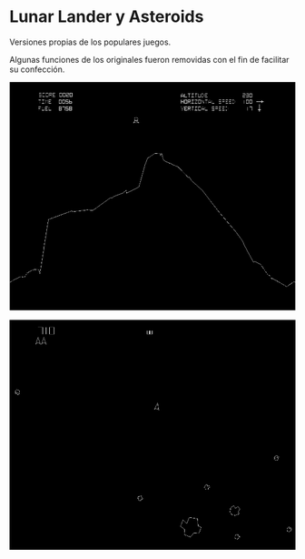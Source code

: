 # Lunar Lander y Asteroids

Versiones propias de los populares juegos.

Algunas funciones de los originales fueron removidas con el fin de facilitar su confección.

![Alt text](images/ll.png)

![Alt text](images/a.png)


